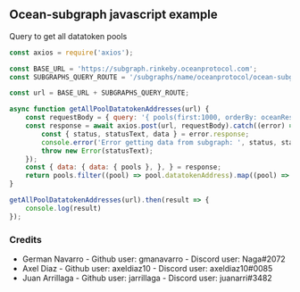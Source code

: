 ## Ocean-subgraph javascript example

Query to get all datatoken pools

```javascript
const axios = require('axios');

const BASE_URL = 'https://subgraph.rinkeby.oceanprotocol.com';
const SUBGRAPHS_QUERY_ROUTE = '/subgraphs/name/oceanprotocol/ocean-subgraph';

const url = BASE_URL + SUBGRAPHS_QUERY_ROUTE;

async function getAllPoolDatatokenAddresses(url) {
    const requestBody = { query: '{ pools(first:1000, orderBy: oceanReserve, orderDirection: desc) { id valueLocked name consumePrice totalShares symbol cap datatokenAddress tokens { id balance name symbol  } } }' };
    const response = await axios.post(url, requestBody).catch((error) => {
        const { status, statusText, data } = error.response;
        console.error('Error getting data from subgraph: ', status, statusText, data);
        throw new Error(statusText);
    });
    const { data: { data: { pools }, }, } = response;
    return pools.filter((pool) => pool.datatokenAddress).map((pool) => pool.datatokenAddress);
}

getAllPoolDatatokenAddresses(url).then(result => {
    console.log(result)
});

```


### Credits
- German Navarro - Github user: gmanavarro - Discord user: Naga#2072
- Axel Diaz - Github user: axeldiaz10 - Discord user: axeldiaz10#0085
- Juan Arrillaga - Github user: jarrillaga - Discord user: juanarri#3482